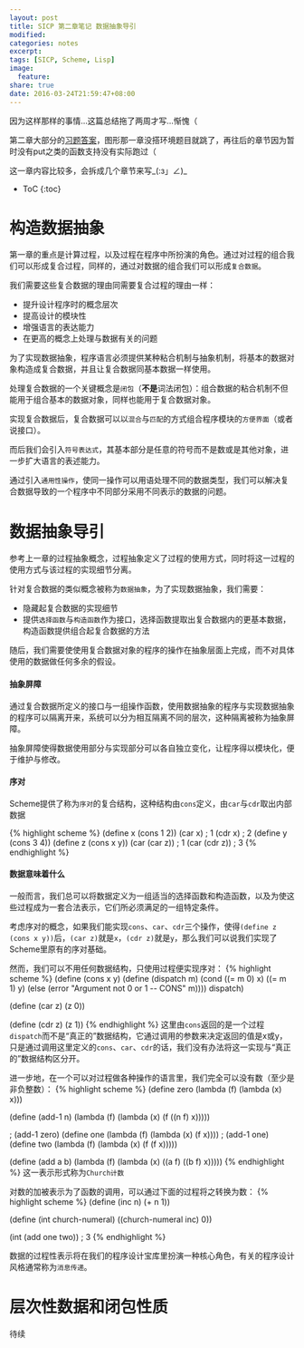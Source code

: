 ```yaml
---
layout: post
title: SICP 第二章笔记 数据抽象导引
modified:
categories: notes
excerpt:
tags: [SICP, Scheme, Lisp]
image:
  feature:
share: true
date: 2016-03-24T21:59:47+08:00
---
```


因为这样那样的事情…这篇总结拖了两周才写…惭愧（

第二章大部分的[习题答案](https://github.com/hrl/SICP/tree/master/ch2)，图形那一章没搭环境题目就跳了，再往后的章节因为暂时没有put之类的函数支持没有实际跑过（

这一章内容比较多，会拆成几个章节来写_(:з」∠)_

* ToC
{:toc}

# 构造数据抽象

第一章的重点是计算过程，以及过程在程序中所扮演的角色。通过对过程的组合我们可以形成复合过程，同样的，通过对数据的组合我们可以形成`复合数据`。

我们需要这些复合数据的理由同需要复合过程的理由一样：

- 提升设计程序时的概念层次
- 提高设计的模块性
- 增强语言的表达能力
- 在更高的概念上处理与数据有关的问题

为了实现数据抽象，程序语言必须提供某种粘合机制与抽象机制，将基本的数据对象构造成复合数据，并且让复合数据同基本数据一样使用。

处理复合数据的一个关键概念是`闭包`（**不是**词法闭包）：组合数据的粘合机制不但能用于组合基本的数据对象，同样也能用于复合数据对象。

实现复合数据后，复合数据可以以`混合`与`匹配`的方式组合程序模块的`方便界面`（或者说接口）。

而后我们会引入`符号表达式`，其基本部分是任意的符号而不是数或是其他对象，进一步扩大语言的表述能力。

通过引入`通用性操作`，使同一操作可以用语处理不同的数据类型，我们可以解决复合数据导致的一个程序中不同部分采用不同表示的数据的问题。

# 数据抽象导引

参考上一章的过程抽象概念，过程抽象定义了过程的使用方式，同时将这一过程的使用方式与该过程的实现细节分离。

针对复合数据的类似概念被称为`数据抽象`，为了实现数据抽象，我们需要：

- 隐藏起复合数据的实现细节
- 提供`选择函数`与`构造函数`作为接口，选择函数提取出复合数据内的更基本数据，构造函数提供组合起复合数据的方法

随后，我们需要使使用复合数据对象的程序的操作在抽象层面上完成，而不对具体使用的数据做任何多余的假设。

#### 抽象屏障

通过复合数据所定义的接口与一组操作函数，使用数据抽象的程序与实现数据抽象的程序可以隔离开来，系统可以分为相互隔离不同的层次，这种隔离被称为抽象屏障。

抽象屏障使得数据使用部分与实现部分可以各自独立变化，让程序得以模块化，便于维护与修改。

#### 序对

Scheme提供了称为`序对`的复合结构，这种结构由`cons`定义，由`car`与`cdr`取出内部数据

{% highlight scheme %}
(define x (cons 1 2))
(car x) ; 1
(cdr x) ; 2
(define y (cons 3 4))
(define z (cons x y))
(car (car z)) ; 1
(car (cdr z)) ; 3
{% endhighlight %}

#### 数据意味着什么

一般而言，我们总可以将数据定义为一组适当的选择函数和构造函数，以及为使这些过程成为一套合法表示，它们所必须满足的一组特定条件。

考虑序对的概念，如果我们能实现`cons`、`car`、`cdr`三个操作，使得`(define z (cons x y))`后，`(car z)`就是`x`，`(cdr z)`就是`y`，那么我们可以说我们实现了Scheme里原有的序对基础。

然而，我们可以不用任何数据结构，只使用过程便实现序对：
{% highlight scheme %}
(define (cons x y)
  (define (dispatch m)
    (cond ((= m 0) x)
          ((= m 1) y)
          (else (error "Argument not 0 or 1 -- CONS" m))))
  dispatch)

(define (car z) (z 0))

(define (cdr z) (z 1))
{% endhighlight %}
这里由`cons`返回的是一个过程`dispatch`而不是“真正的”数据结构，它通过调用的参数来决定返回的值是x或y，只是通过调用这里定义的`cons`、`car`、`cdr`的话，我们没有办法将这一实现与“真正的”数据结构区分开。

进一步地，在一个可以对过程做各种操作的语言里，我们完全可以没有数（至少是非负整数）：
{% highlight scheme %}
(define zero (lambda (f) (lambda (x) x)))

(define (add-1 n)
  (lambda (f) (lambda (x) (f ((n f) x)))))

; (add-1 zero)
(define one (lambda (f) (lambda (x) (f x))))
; (add-1 one)
(define two (lambda (f) (lambda (x) (f (f x)))))

(define (add a b)
  (lambda (f) (lambda (x) ((a f) ((b f) x)))))
{% endhighlight %}
这一表示形式称为`Church计数`

对数的加被表示为了函数的调用，可以通过下面的过程将之转换为数：
{% highlight scheme %}
(define (inc n) (+ n 1))

(define (int church-numeral)
  ((church-numeral inc) 0))

(int (add one two)) ; 3
{% endhighlight %}

数据的过程性表示将在我们的程序设计宝库里扮演一种核心角色，有关的程序设计风格通常称为`消息传递`。

# 层次性数据和闭包性质

待续
